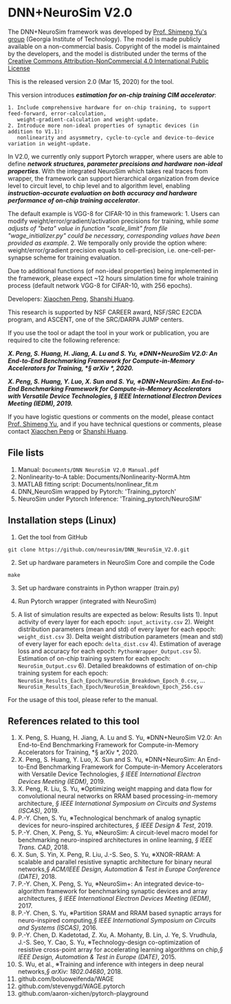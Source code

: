# DNN+NeuroSim V2.0

The DNN+NeuroSim framework was developed by [Prof. Shimeng Yu's group](https://shimeng.ece.gatech.edu/) (Georgia Institute of Technology). The model is made publicly available on a non-commercial basis. Copyright of the model is maintained by the developers, and the model is distributed under the terms of the [Creative Commons Attribution-NonCommercial 4.0 International Public License](http://creativecommons.org/licenses/by-nc/4.0/legalcode)

This is the released version 2.0 (Mar 15, 2020) for the tool.

This version introduces **_estimation for on-chip training CIM accelerator_**:
```
1. Include comprehensive hardware for on-chip training, to support feed-forward, error-calculation, 
   weight-gradient-calculation and weight-update.
2. Introduce more non-ideal properties of synaptic devices (in addition to V1.1):
   nonlinearity and asysmmetry, cycle-to-cycle and device-to-device variation in weight-update.
```

In V2.0, we currently only support Pytorch wrapper, where users are able to define **_network structures, parameter precisions and hardware non-ideal properties_**. With the integrated NeuroSim which takes real traces from wrapper, the framework can support hierarchical organization from device level to circuit level, to chip level and to algorithm level, enabling **_instruction-accurate evaluation on both accuracy and hardware performance of on-chip training accelerator_**.

The default example is VGG-8 for CIFAR-10 in this framework:
    1. Users can modify weight/error/gradient/activation precisions for training, while _some adjusts of "beta" value in function "scale_limit" from file "wage_initializer.py" could be necessary, corresponding values have been provided as example_.
    2. We temporally only provide the option where: weight/error/gradient precision equals to cell-precision, i.e. one-cell-per-synapse scheme for training evaluation.

Due to additional functions (of non-ideal properties) being implemented in the framework, please expect ~12 hours simulation time for whole training process (default network VGG-8 for CIFAR-10, with 256 epochs).  

Developers: [Xiaochen Peng](mailto:xpeng76@gatech.edu), [Shanshi Huang](mailto:shuang406@gatech.edu).

This research is supported by NSF CAREER award, NSF/SRC E2CDA program, and ASCENT, one of the SRC/DARPA JUMP centers.

If you use the tool or adapt the tool in your work or publication, you are required to cite the following reference:

**_X. Peng, S. Huang, H. Jiang, A. Lu and S. Yu, ※DNN+NeuroSim V2.0: An End-to-End Benchmarking Framework for Compute-in-Memory Accelerators for Training, *§ arXiv *, 2020._**

**_X. Peng, S. Huang, Y. Luo, X. Sun and S. Yu, ※DNN+NeuroSim: An End-to-End Benchmarking Framework for Compute-in-Memory Accelerators with Versatile Device Technologies, *§ IEEE International Electron Devices Meeting (IEDM)*, 2019._**

If you have logistic questions or comments on the model, please contact [Prof. Shimeng Yu](mailto:shimeng.yu@ece.gatech.edu), and if you have technical questions or comments, please contact [Xiaochen Peng](mailto:xpeng76@gatech.edu) or [Shanshi Huang](mailto:shuang406@gatech.edu).


## File lists
1. Manual: `Documents/DNN NeuroSim V2.0 Manual.pdf`
2. Nonlinearity-to-A table: Documents/Nonlinearity-NormA.htm
3. MATLAB fitting script: Documents/nonlinear_fit.m
4. DNN_NeuroSim wrapped by Pytorch: 'Training_pytorch'
5. NeuroSim under Pytorch Inference: 'Training_pytorch/NeuroSIM'


## Installation steps (Linux)
1. Get the tool from GitHub
```
git clone https://github.com/neurosim/DNN_NeuroSim_V2.0.git
```

2. Set up hardware parameters in NeuroSim Core and compile the Code
```
make
```

3. Set up hardware constraints in Python wrapper (train.py)

4. Run Pytorch wrapper (integrated with NeuroSim)

5. A list of simulation results are expected as below:
   Results lists
   1). Input activity of every layer for each epoch: `input_activity.csv`
   2). Weight distribution parameters (mean and std) of every layer for each epoch: `weight_dist.csv`
   3). Delta weight distribution parameters (mean and std) of every layer for each epoch: `delta_dist.csv`
   4). Estimation of average loss and accuracy for each epoch: `PythonWrapper_Output.csv`
   5). Estimation of on-chip training system for each epoch: `NeuroSim_Output.csv`
   6). Detailed breakdowns of estimation of on-chip training system for each epoch: `NeuroSim_Results_Each_Epoch/NeuroSim_Breakdown_Epoch_0.csv`, ... `NeuroSim_Results_Each_Epoch/NeuroSim_Breakdown_Epoch_256.csv`
   
   
For the usage of this tool, please refer to the manual.

## References related to this tool 
1. X. Peng, S. Huang, H. Jiang, A. Lu and S. Yu, ※DNN+NeuroSim V2.0: An End-to-End Benchmarking Framework for Compute-in-Memory Accelerators for Training, *§ arXiv *, 2020.
2. X. Peng, S. Huang, Y. Luo, X. Sun and S. Yu, ※DNN+NeuroSim: An End-to-End Benchmarking Framework for Compute-in-Memory Accelerators with Versatile Device Technologies, *§ IEEE International Electron Devices Meeting (IEDM)*, 2019.
3. X. Peng, R. Liu, S. Yu, ※Optimizing weight mapping and data flow for convolutional neural networks on RRAM based processing-in-memory architecture, *§ IEEE International Symposium on Circuits and Systems (ISCAS)*, 2019.
4. P.-Y. Chen, S. Yu, ※Technological benchmark of analog synaptic devices for neuro-inspired architectures, *§ IEEE Design & Test*, 2019.
5. P.-Y. Chen, X. Peng, S. Yu, ※NeuroSim: A circuit-level macro model for benchmarking neuro-inspired architectures in online learning, *§ IEEE Trans. CAD*, 2018.
6. X. Sun, S. Yin, X. Peng, R. Liu, J.-S. Seo, S. Yu, ※XNOR-RRAM: A scalable and parallel resistive synaptic architecture for binary neural networks,*§ ACM/IEEE Design, Automation & Test in Europe Conference (DATE)*, 2018.
7. P.-Y. Chen, X. Peng, S. Yu, ※NeuroSim+: An integrated device-to-algorithm framework for benchmarking synaptic devices and array architectures, *§ IEEE International Electron Devices Meeting (IEDM)*, 2017.
8. P.-Y. Chen, S. Yu, ※Partition SRAM and RRAM based synaptic arrays for neuro-inspired computing,*§ IEEE International Symposium on Circuits and Systems (ISCAS)*, 2016.
9. P.-Y. Chen, D. Kadetotad, Z. Xu, A. Mohanty, B. Lin, J. Ye, S. Vrudhula, J.-S. Seo, Y. Cao, S. Yu, ※Technology-design co-optimization of resistive cross-point array for accelerating learning algorithms on chip,*§ IEEE Design, Automation & Test in Europe (DATE)*, 2015.
10. S. Wu, et al., ※Training and inference with integers in deep neural networks,*§ arXiv: 1802.04680*, 2018.
11. github.com/boluoweifenda/WAGE
12. github.com/stevenygd/WAGE.pytorch
13. github.com/aaron-xichen/pytorch-playground
